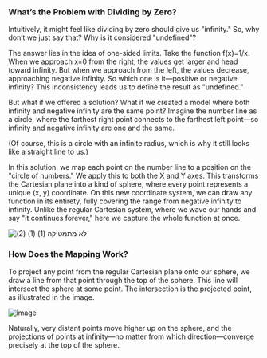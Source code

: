 ### What’s the Problem with Dividing by Zero?

Intuitively, it might feel like dividing by zero should give us "infinity." So, why don’t we just say that? Why is it considered "undefined"?

The answer lies in the idea of one-sided limits. Take the function f(x)=1/x. When we approach x=0 from the right, the values get larger and head toward infinity. But when we approach from the left, the values decrease, approaching negative infinity. So which one is it—positive or negative infinity? This inconsistency leads us to define the result as "undefined."

But what if we offered a solution? What if we created a model where both infinity and negative infinity are the same point? Imagine the number line as a circle, where the farthest right point connects to the farthest left point—so infinity and negative infinity are one and the same.

(Of course, this is a circle with an infinite radius, which is why it still looks like a straight line to us.)

In this solution, we map each point on the number line to a position on the "circle of numbers." We apply this to both the X and Y axes. This transforms the Cartesian plane into a kind of sphere, where every point represents a unique (x, y) coordinate. On this new coordinate system, we can draw any function in its entirety, fully covering the range from negative infinity to infinity. Unlike the regular Cartesian system, where we wave our hands and say "it continues forever," here we capture the whole function at once.

![לא מתמטיקה (1) (1) (2)](https://github.com/user-attachments/assets/43153bb7-4f51-49ab-aff9-afe61b34d410)



### How Does the Mapping Work?

To project any point from the regular Cartesian plane onto our sphere, we draw a line from that point through the top of the sphere. This line will intersect the sphere at some point. The intersection is the projected point, as illustrated in the image. 

![image](https://github.com/user-attachments/assets/86882a65-ca0c-4f77-b068-d7679c19c9c8)

Naturally, very distant points move higher up on the sphere, and the projections of points at infinity—no matter from which direction—converge precisely at the top of the sphere.
